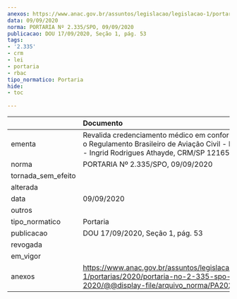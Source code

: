 ```yaml
---
anexos: https://www.anac.gov.br/assuntos/legislacao/legislacao-1/portarias/2020/portaria-no-2-335-spo-09-09-2020/@@display-file/arquivo_norma/PA2020-2335.pdf
data: 09/09/2020
norma: PORTARIA Nº 2.335/SPO, 09/09/2020
publicacao: DOU 17/09/2020, Seção 1, pág. 53
tags:
- '2.335'
- crm
- lei
- portaria
- rbac
tipo_normatico: Portaria
hide: 
- toc 
 
---
```


|                    | Documento                                                                                                                                                   |
|:-------------------|:------------------------------------------------------------------------------------------------------------------------------------------------------------|
| ementa             | Revalida credenciamento médico em conformidade com o Regulamento Brasileiro de Aviação Civil - RBAC nº 67 - Ingrid Rodrigues Athayde, CRM/SP 121653, MC 73. |
| norma              | PORTARIA Nº 2.335/SPO, 09/09/2020                                                                                                                           |
| tornada_sem_efeito |                                                                                                                                                             |
| alterada           |                                                                                                                                                             |
| data               | 09/09/2020                                                                                                                                                  |
| outros             |                                                                                                                                                             |
| tipo_normatico     | Portaria                                                                                                                                                    |
| publicacao         | DOU 17/09/2020, Seção 1, pág. 53                                                                                                                            |
| revogada           |                                                                                                                                                             |
| em_vigor           |                                                                                                                                                             |
| anexos             | https://www.anac.gov.br/assuntos/legislacao/legislacao-1/portarias/2020/portaria-no-2-335-spo-09-09-2020/@@display-file/arquivo_norma/PA2020-2335.pdf       |
